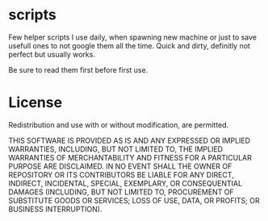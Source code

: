 # scripts

Few helper scripts I use daily, when spawning new machine or
just to save usefull ones to not google them all the time.
Quick and dirty, definitly not perfect but usually works.

Be sure to read them first before first use.

# License

Redistribution and use with or without modification, are permitted.

THIS SOFTWARE IS PROVIDED AS IS AND ANY
EXPRESSED OR IMPLIED WARRANTIES, INCLUDING, BUT NOT LIMITED TO, THE
IMPLIED WARRANTIES OF MERCHANTABILITY AND FITNESS FOR A PARTICULAR
PURPOSE ARE DISCLAIMED. IN NO EVENT SHALL THE OWNER OF REPOSITORY  OR
ITS CONTRIBUTORS BE LIABLE FOR ANY DIRECT, INDIRECT, INCIDENTAL,
SPECIAL, EXEMPLARY, OR CONSEQUENTIAL DAMAGES (INCLUDING, BUT
NOT LIMITED TO, PROCUREMENT OF SUBSTITUTE GOODS OR SERVICES;
LOSS OF USE, DATA, OR PROFITS; OR BUSINESS INTERRUPTION).

